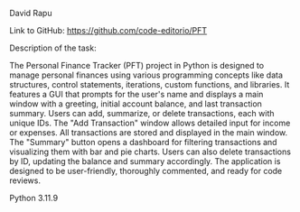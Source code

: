 David Rapu


Link to GitHub: https://github.com/code-editorio/PFT

Description of the task:

The Personal Finance Tracker (PFT) project in Python is designed to manage personal finances using various programming concepts like data structures, control statements, iterations, custom functions, and libraries. It features a GUI that prompts for the user's name and displays a main window with a greeting, initial account balance, and last transaction summary. Users can add, summarize, or delete transactions, each with unique IDs. The "Add Transaction" window allows detailed input for income or expenses. All transactions are stored and displayed in the main window. The "Summary" button opens a dashboard for filtering transactions and visualizing them with bar and pie charts. Users can also delete transactions by ID, updating the balance and summary accordingly. The application is designed to be user-friendly, thoroughly commented, and ready for code reviews.


Python 3.11.9